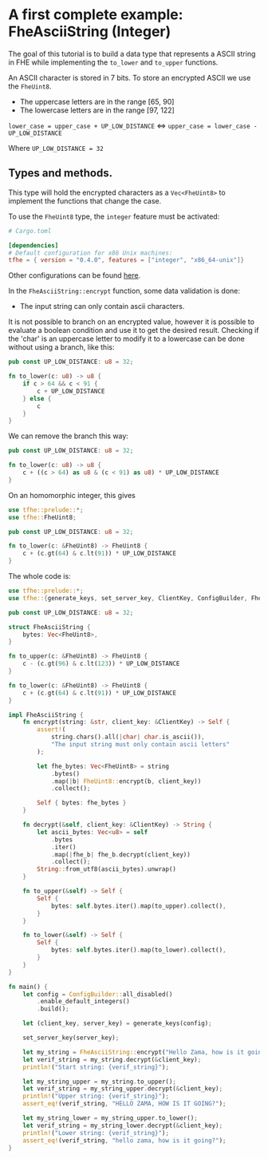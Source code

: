 # A first complete example: FheAsciiString (Integer)

The goal of this tutorial is to build a data type that represents a ASCII string in FHE while implementing the `to_lower` and `to_upper` functions.

An ASCII character is stored in 7 bits.
To store an encrypted ASCII we use the `FheUint8`.

* The uppercase letters are in the range \[65, 90]
* The lowercase letters are in the range \[97, 122]

`lower_case = upper_case + UP_LOW_DISTANCE` <=> `upper_case = lower_case - UP_LOW_DISTANCE`

Where `UP_LOW_DISTANCE = 32`


## Types and methods.

This type will hold the encrypted characters as a `Vec<FheUint8>` to implement the functions that change the case.

To use the `FheUint8` type, the `integer` feature must be activated:

```toml
# Cargo.toml

[dependencies]
# Default configuration for x86 Unix machines:
tfhe = { version = "0.4.0", features = ["integer", "x86_64-unix"]}
```

Other configurations can be found [here](../getting_started/installation.md).



In the `FheAsciiString::encrypt` function, some data validation is done:

* The input string can only contain ascii characters.

It is not possible to branch on an encrypted value, however it is possible to evaluate a boolean condition and use it to get the desired result.
Checking if the 'char' is an uppercase letter to modify it to a lowercase can be done without using a branch, like this:

```rust
pub const UP_LOW_DISTANCE: u8 = 32;

fn to_lower(c: u8) -> u8 {
    if c > 64 && c < 91 {
        c + UP_LOW_DISTANCE
    } else {
        c
    }
}
```

We can remove the branch this way:

```rust
pub const UP_LOW_DISTANCE: u8 = 32;

fn to_lower(c: u8) -> u8 {
    c + ((c > 64) as u8 & (c < 91) as u8) * UP_LOW_DISTANCE
}
```

On an homomorphic integer, this gives

```rust
use tfhe::prelude::*;
use tfhe::FheUint8;

pub const UP_LOW_DISTANCE: u8 = 32;

fn to_lower(c: &FheUint8) -> FheUint8 {
    c + (c.gt(64) & c.lt(91)) * UP_LOW_DISTANCE
}
```

The whole code is:

```rust
use tfhe::prelude::*;
use tfhe::{generate_keys, set_server_key, ClientKey, ConfigBuilder, FheUint8};

pub const UP_LOW_DISTANCE: u8 = 32;

struct FheAsciiString {
    bytes: Vec<FheUint8>,
}

fn to_upper(c: &FheUint8) -> FheUint8 {
    c - (c.gt(96) & c.lt(123)) * UP_LOW_DISTANCE
}

fn to_lower(c: &FheUint8) -> FheUint8 {
    c + (c.gt(64) & c.lt(91)) * UP_LOW_DISTANCE
}

impl FheAsciiString {
    fn encrypt(string: &str, client_key: &ClientKey) -> Self {
        assert!(
            string.chars().all(|char| char.is_ascii()),
            "The input string must only contain ascii letters"
        );

        let fhe_bytes: Vec<FheUint8> = string
            .bytes()
            .map(|b| FheUint8::encrypt(b, client_key))
            .collect();

        Self { bytes: fhe_bytes }
    }

    fn decrypt(&self, client_key: &ClientKey) -> String {
        let ascii_bytes: Vec<u8> = self
            .bytes
            .iter()
            .map(|fhe_b| fhe_b.decrypt(client_key))
            .collect();
        String::from_utf8(ascii_bytes).unwrap()
    }

    fn to_upper(&self) -> Self {
        Self {
            bytes: self.bytes.iter().map(to_upper).collect(),
        }
    }

    fn to_lower(&self) -> Self {
        Self {
            bytes: self.bytes.iter().map(to_lower).collect(),
        }
    }
}

fn main() {
    let config = ConfigBuilder::all_disabled()
        .enable_default_integers()
        .build();

    let (client_key, server_key) = generate_keys(config);

    set_server_key(server_key);

    let my_string = FheAsciiString::encrypt("Hello Zama, how is it going?", &client_key);
    let verif_string = my_string.decrypt(&client_key);
    println!("Start string: {verif_string}");

    let my_string_upper = my_string.to_upper();
    let verif_string = my_string_upper.decrypt(&client_key);
    println!("Upper string: {verif_string}");
    assert_eq!(verif_string, "HELLO ZAMA, HOW IS IT GOING?");

    let my_string_lower = my_string_upper.to_lower();
    let verif_string = my_string_lower.decrypt(&client_key);
    println!("Lower string: {verif_string}");
    assert_eq!(verif_string, "hello zama, how is it going?");
}
```
